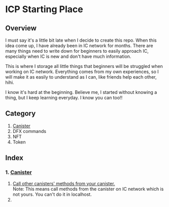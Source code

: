 # ICP Starting Place

## Overview

I must say it's a little bit late when I decide to create this repo. When this idea come up, I have already been in IC network for months. There are many things need to write down for beginners to easily approach IC, especially when IC is new and don't have much information.

This is where I storage all little things that beginners will be struggled when working on IC network. Everything comes from my own experiences, so I will make it as easily to understand as I can, like friends help each other, hihi.

I know it's hard at the beginning. Believe me, I started without knowing a thing, but I keep learning everyday. I know you can too!!

## Category
1. [Canister](/canister)
2. DFX commands
3. NFT
4. Token

## Index
### 1. [Canister](/canister)
1. [Call other canisters' methods from your canister.](/canister/call-other-canister-methods)  
  Note: This means call methods from the canister on IC network which is not yours. You can't do it in localhost.
2. 
